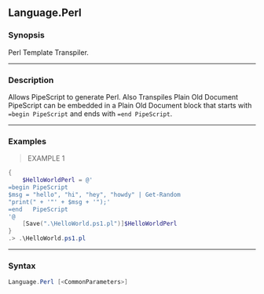 Language.Perl
-------------




### Synopsis
Perl Template Transpiler.



---


### Description

Allows PipeScript to generate Perl.
Also Transpiles Plain Old Document
PipeScript can be embedded in a Plain Old Document block that starts with ```=begin PipeScript``` and ends with ```=end PipeScript```.



---


### Examples
> EXAMPLE 1

```PowerShell
{
    $HelloWorldPerl = @'
=begin PipeScript
$msg = "hello", "hi", "hey", "howdy" | Get-Random
"print(" + '"' + $msg + '");'
=end   PipeScript
'@
    [Save(".\HelloWorld.ps1.pl")]$HelloWorldPerl
}
.> .\HelloWorld.ps1.pl
```


---


### Syntax
```PowerShell
Language.Perl [<CommonParameters>]
```
